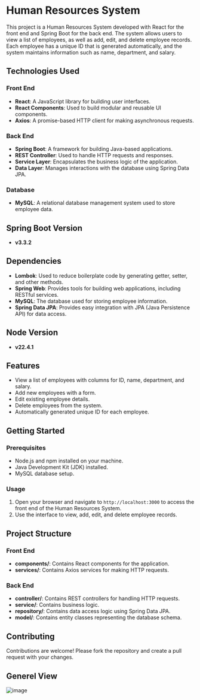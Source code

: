 # Human Resources System

This project is a Human Resources System developed with React for the front end and Spring Boot for the back end. The system allows users to view a list of employees, as well as add, edit, and delete employee records. Each employee has a unique ID that is generated automatically, and the system maintains information such as name, department, and salary.

## Technologies Used

### Front End
- **React**: A JavaScript library for building user interfaces.
- **React Components**: Used to build modular and reusable UI components.
- **Axios**: A promise-based HTTP client for making asynchronous requests.

### Back End
- **Spring Boot**: A framework for building Java-based applications.
- **REST Controller**: Used to handle HTTP requests and responses.
- **Service Layer**: Encapsulates the business logic of the application.
- **Data Layer**: Manages interactions with the database using Spring Data JPA.

### Database
- **MySQL**: A relational database management system used to store employee data.

## Spring Boot Version
- **v3.3.2**

## Dependencies
- **Lombok**: Used to reduce boilerplate code by generating getter, setter, and other methods.
- **Spring Web**: Provides tools for building web applications, including RESTful services.
- **MySQL**: The database used for storing employee information.
- **Spring Data JPA**: Provides easy integration with JPA (Java Persistence API) for data access.

## Node Version
- **v22.4.1**

## Features
- View a list of employees with columns for ID, name, department, and salary.
- Add new employees with a form.
- Edit existing employee details.
- Delete employees from the system.
- Automatically generated unique ID for each employee.

## Getting Started

### Prerequisites
- Node.js and npm installed on your machine.
- Java Development Kit (JDK) installed.
- MySQL database setup.

### Usage

1. Open your browser and navigate to `http://localhost:3000` to access the front end of the Human Resources System.
2. Use the interface to view, add, edit, and delete employee records.

## Project Structure

### Front End
- **components/**: Contains React components for the application.
- **services/**: Contains Axios services for making HTTP requests.

### Back End
- **controller/**: Contains REST controllers for handling HTTP requests.
- **service/**: Contains business logic.
- **repository/**: Contains data access logic using Spring Data JPA.
- **model/**: Contains entity classes representing the database schema.

## Contributing

Contributions are welcome! Please fork the repository and create a pull request with your changes.

## Generel View
![image](https://github.com/user-attachments/assets/2f014683-f1e3-4fc2-bac0-5a6290ce2468)
